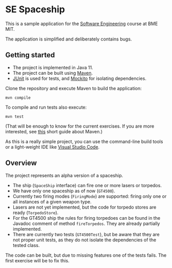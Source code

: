 # SE Spaceship

This is a sample application for the [Software Engineering](http://www.mit.bme.hu/oktatas/targyak/vimiab04) course at BME MIT.

The application is simplified and deliberately contains bugs.

## Getting started

-   The project is implemented in Java 11.
-   The project can be built using [Maven](https://maven.apache.org/).
-   [JUnit](https://junit.org/junit5/) is used for tests, and [Mockito](https://site.mockito.org/) for isolating dependencies.

Clone the repository and execute Maven to build the application:

```
mvn compile
```

To compile and run tests also execute:

```
mvn test
```

(That will be enough to know for the current exercises. If you are more interested, see [this](https://github.com/ftsrg-edu/swsv-labs/wiki/0b-Build-tools) short guide about Maven.)

As this is a really simple project, you can use the command-line build tools or a light-weight IDE like [Visual Studio Code](https://code.visualstudio.com/).

## Overview

The project represents an alpha version of a spaceship.

-   The ship (`SpaceShip` interface) can fire one or more lasers or torpedos.
-   We have only one spaceship as of now (`GT4500`).
-   Currently two firing modes (`FiringMode`) are supported: firing only one or all instances of a given weapon type.
-   Lasers are not yet implemented, but the code for torpedo stores are ready (`TorpedoStore`).
-   For the GT4500 ship the rules for firing torpedoes can be found in the Javadoc comment of method `fireTorpedos`. They are already partially implemented.
-   There are currently two tests (`GT4500Test`), but be aware that they are not proper unit tests, as they do not isolate the dependencies of the tested class.

The code can be built, but due to missing features one of the tests fails. The first exercise will be to fix this.
